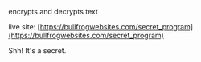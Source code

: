encrypts and decrypts text

live site:
[https://bullfrogwebsites.com/secret_program](https://bullfrogwebsites.com/secret_program)

Shh! It's a secret.
